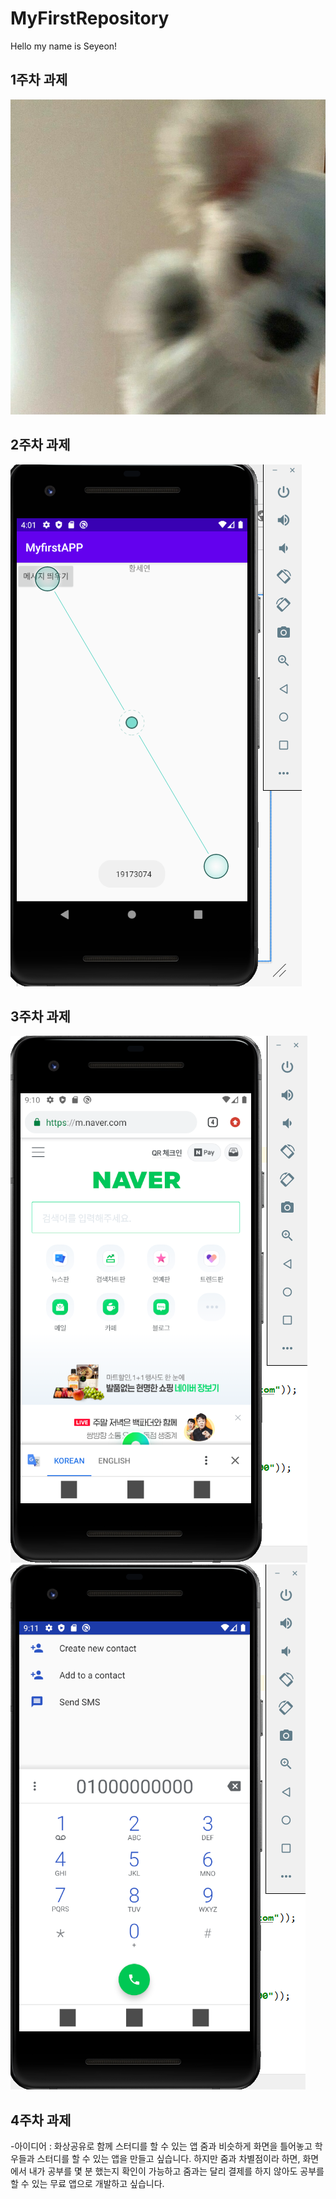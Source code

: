 # MyFirstRepository

Hello my name is Seyeon!


## 1주차 과제
<img width="" height="" src="./png/dog.jpg"></img>

## 2주차 과제
<img width="" height="" src="./png/19173074.png"></img>

## 3주차 과제
<img width="" height="" src="./png/naver.PNG"></img>
<img width="" height="" src="./png/tel.PNG"></img>

## 4주차 과제
-아이디어 : 화상공유로 함께 스터디를 할 수 있는 앱
           줌과 비슷하게 화면을 틀어놓고 학우들과 스터디를 할 수 있는 앱을 만들고 싶습니다. 하지만 줌과 차별점이라 하면, 화면에서 내가 공부를 몇 분 했는지 확인이 가능하고 줌과는 달리 결제를 하지 않아도 공부를 할 수 있는 무료 앱으로 개발하고 싶습니다.
           
           
